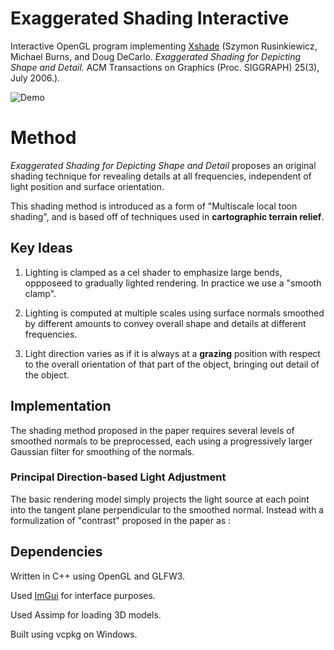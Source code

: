 # Exaggerated Shading Interactive
Interactive OpenGL program implementing [Xshade](https://pixl.cs.princeton.edu/pubs/Rusinkiewicz_2006_ESF/exaggerated_shading.pdf) 
 (Szymon Rusinkiewicz, Michael Burns, and Doug DeCarlo.
*Exaggerated Shading for Depicting Shape and Detail.*
ACM Transactions on Graphics (Proc. SIGGRAPH) 25(3), July 2006.).

![Demo](./images/demo.gif)

# Method

*Exaggerated Shading for Depicting Shape and Detail* proposes an original shading technique for revealing details at all frequencies, independent of light position and surface orientation. 

This shading method is introduced as a form of "Multiscale local toon shading", and is based off of techniques used in **cartographic terrain relief**.

## Key Ideas

1. Lighting is clamped as a cel shader to emphasize large bends, oppposeed to gradually lighted rendering. In practice we use a "smooth clamp".

2. Lighting is computed at multiple scales using surface normals smoothed by different amounts to convey overall shape and details at different frequencies.

3. Light direction varies as if it is always at a **grazing** position with respect to the overall orientation of that part of the object, bringing out detail of the object.

## Implementation

The shading method proposed in the paper requires several levels of smoothed normals to be preprocessed, each using a progressively larger Gaussian filter for smoothing of the normals.

### Principal Direction-based Light Adjustment

The basic rendering model simply projects the light source at each point into the tangent plane perpendicular to the smoothed normal. Instead with a formulization of "contrast" proposed in the paper as :

## Dependencies

Written in C++ using OpenGL and GLFW3.

Used [ImGui](https://github.com/ocornut/imgui) for interface purposes.

Used Assimp for loading 3D models.

Built using vcpkg on Windows.
